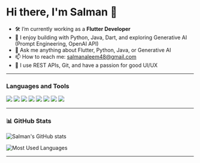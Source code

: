 # Hi there, I'm Salman 👋

- 🛠️ I’m currently working as a **Flutter Developer**
- 🚀 I enjoy building with Python, Java, Dart, and exploring Generative AI (Prompt Engineering, OpenAI API)
- 🔗 Ask me anything about Flutter, Python, Java, or Generative AI
- 📫 How to reach me: [salmanaleem48@gmail.com](mailto:salmanaleem48@gmail.com)
- 🧰 I use REST APIs, Git, and have a passion for good UI/UX

---

### Languages and Tools

<p>
  <img src="https://img.shields.io/badge/Dart-0175C2?style=for-the-badge&logo=dart&logoColor=white"/>
  <img src="https://img.shields.io/badge/Flutter-02569B?style=for-the-badge&logo=flutter&logoColor=white"/>
  <img src="https://img.shields.io/badge/Python-3776AB?style=for-the-badge&logo=python&logoColor=white"/>
  <img src="https://img.shields.io/badge/Java-007396?style=for-the-badge&logo=java&logoColor=white"/>
  <img src="https://img.shields.io/badge/OpenAI-412991?style=for-the-badge&logo=openai&logoColor=white"/>
  <img src="https://img.shields.io/badge/REST%20API-FF6F00?style=for-the-badge&logo=rest&logoColor=white"/>
  <img src="https://img.shields.io/badge/Git-F05032?style=for-the-badge&logo=git&logoColor=white"/>
  <img src="https://img.shields.io/badge/UI%2FUX-FF61F6?style=for-the-badge&logo=adobe-xd&logoColor=white"/>
</p>

---

### 📊 GitHub Stats

<p>
  <img src="https://github-readme-stats.vercel.app/api?username=Salman-747&show_icons=true&theme=radical" alt="Salman's GitHub stats"/>
</p>

<p>
  <img src="https://github-readme-stats.vercel.app/api/top-langs/?username=Salman-747&layout=compact&theme=radical" alt="Most Used Languages"/>
</p>

---

<!--
![image1](image1)
-->
